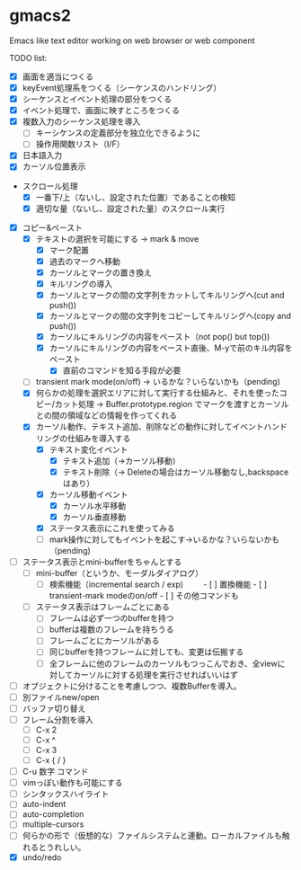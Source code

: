 gmacs2
======

Emacs like text editor working on web browser or web component

TODO list:

   - [X] 画面を適当につくる
   - [X] keyEvent処理系をつくる（シーケンスのハンドリング）
   - [X] シーケンスとイベント処理の部分をつくる
   - [X] イベント処理で、画面に映すところをつくる
   - [X] 複数入力のシーケンス処理を導入
      - [ ] キーシケンスの定義部分を独立化できるように
      - [ ] 操作用関数リスト（I/F）
   - [X] 日本語入力
   - [X] カーソル位置表示
   - スクロール処理
      - [X] 一番下/上（ないし、設定された位置）であることの検知
      - [X] 適切な量（ないし、設定された量）のスクロール実行
   - [X] コピー&ペースト
      - [X] テキストの選択を可能にする -> mark & move
        - [X] マーク配置
        - [X] 過去のマークへ移動
        - [X] カーソルとマークの置き換え
        - [X] キルリングの導入
        - [X] カーソルとマークの間の文字列をカットしてキルリングへ(cut and push())
        - [X] カーソルとマークの間の文字列をコピーしてキルリングへ(copy and push())
        - [X] カーソルにキルリングの内容をペースト（not pop() but top())
        - [X] カーソルにキルリングの内容をペースト直後、M-yで前のキル内容をペースト
           - [X] 直前のコマンドを知る手段が必要
      - [ ] transient mark mode(on/off) -> いるかな？いらないかも（pending)
      - [X] 何らかの処理を選択エリアに対して実行する仕組みと、それを使ったコピー/カット処理
            -> Buffer.prototype.region でマークを渡すとカーソルとの間の領域などの情報を作ってくれる
      - [X] カーソル動作、テキスト追加、削除などの動作に対してイベントハンドリングの仕組みを導入する
         - [X] テキスト変化イベント
            - [X] テキスト追加（->カーソル移動）
            - [X] テキスト削除（-> Deleteの場合はカーソル移動なし,backspaceはあり）
         - [X] カーソル移動イベント
            - [X] カーソル水平移動
            - [X] カーソル垂直移動
         - [X] ステータス表示にこれを使ってみる
         - [ ] mark操作に対してもイベントを起こす->いるかな？いらないかも（pending)
   - [ ] ステータス表示とmini-bufferをちゃんとする
	    - [ ] mini-buffer（というか、モーダルダイアログ）
   		   - [ ] 検索機能（incremental search / exp)
　　     - [ ] 置換機能
         - [ ] transient-mark modeのon/off
         - [ ] その他コマンドも
      - [ ] ステータス表示はフレームごとにある
         - [ ] フレームは必ず一つのbufferを持つ
         - [ ] bufferは複数のフレームを持ちうる
         - [ ] フレームごとにカーソルがある
         - [ ] 同じbufferを持つフレームに対しても、変更は伝搬する
         - [ ] 全フレームに他のフレームのカーソルもつっこんでおき、全viewに対してカーソルに対する処理を実行させればいいはず
   - [ ] オブジェクトに分けることを考慮しつつ、複数Bufferを導入。
   - [ ] 別ファイルnew/open
   - [ ] バッファ切り替え
   - [ ] フレーム分割を導入
      - [ ] C-x 2
      - [ ] C-x ^
      - [ ] C-x 3
      - [ ] C-x { / }
   - [ ] C-u 数字 コマンド
   - [ ] vimっぽい動作も可能にする
   - [ ] シンタックスハイライト
   - [ ] auto-indent
   - [ ] auto-completion
   - [ ] multiple-cursors
   - [ ] 何らかの形で（仮想的な）ファイルシステムと連動。ローカルファイルも触れるとうれしい。
   - [X] undo/redo
